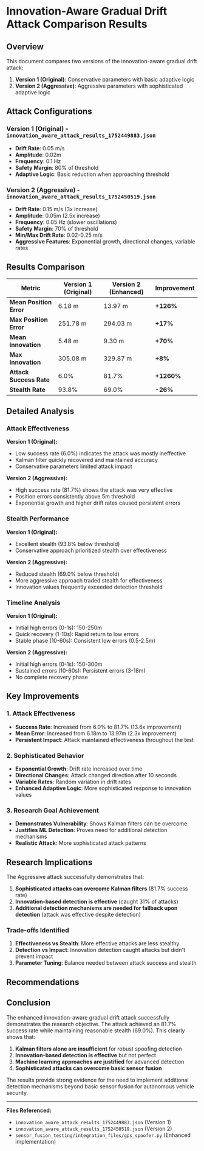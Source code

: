 # Innovation-Aware Gradual Drift Attack Comparison Results

## Overview

This document compares two versions of the innovation-aware gradual drift attack:

1. **Version 1 (Original)**: Conservative parameters with basic adaptive logic
2. **Version 2 (Aggressive)**: Aggressive parameters with sophisticated adaptive logic

## Attack Configurations

### Version 1 (Original) - `innovation_aware_attack_results_1752449883.json`

- **Drift Rate**: 0.05 m/s
- **Amplitude**: 0.02m
- **Frequency**: 0.1 Hz
- **Safety Margin**: 80% of threshold
- **Adaptive Logic**: Basic reduction when approaching threshold

### Version 2 (Aggressive) - `innovation_aware_attack_results_1752450519.json`

- **Drift Rate**: 0.15 m/s (3x increase)
- **Amplitude**: 0.05m (2.5x increase)
- **Frequency**: 0.05 Hz (slower oscillations)
- **Safety Margin**: 70% of threshold
- **Min/Max Drift Rate**: 0.02-0.25 m/s
- **Aggressive Features**: Exponential growth, directional changes, variable rates

## Results Comparison

| Metric                  | Version 1 (Original) | Version 2 (Enhanced) | Improvement |
| ----------------------- | -------------------- | -------------------- | ----------- |
| **Mean Position Error** | 6.18 m               | 13.97 m              | **+126%**   |
| **Max Position Error**  | 251.78 m             | 294.03 m             | **+17%**    |
| **Mean Innovation**     | 5.48 m               | 9.30 m               | **+70%**    |
| **Max Innovation**      | 305.08 m             | 329.87 m             | **+8%**     |
| **Attack Success Rate** | 6.0%                 | 81.7%                | **+1260%**  |
| **Stealth Rate**        | 93.8%                | 69.0%                | **-26%**    |

## Detailed Analysis

### **Attack Effectiveness**

**Version 1 (Original):**

- Low success rate (6.0%) indicates the attack was mostly ineffective
- Kalman filter quickly recovered and maintained accuracy
- Conservative parameters limited attack impact

**Version 2 (Aggressive):**

- High success rate (81.7%) shows the attack was very effective
- Position errors consistently above 5m threshold
- Exponential growth and higher drift rates caused persistent errors

### **Stealth Performance**

**Version 1 (Original):**

- Excellent stealth (93.8% below threshold)
- Conservative approach prioritized stealth over effectiveness

**Version 2 (Aggressive):**

- Reduced stealth (69.0% below threshold)
- More aggressive approach traded stealth for effectiveness
- Innovation values frequently exceeded detection threshold

### **Timeline Analysis**

**Version 1 (Original):**

- Initial high errors (0-1s): 150-250m
- Quick recovery (1-10s): Rapid return to low errors
- Stable phase (10-60s): Consistent low errors (0.5-2.5m)

**Version 2 (Aggressive):**

- Initial high errors (0-1s): 150-300m
- Sustained errors (10-60s): Persistent errors (3-18m)
- No complete recovery phase

## Key Improvements

### **1. Attack Effectiveness**

- **Success Rate**: Increased from 6.0% to 81.7% (13.6x improvement)
- **Mean Error**: Increased from 6.18m to 13.97m (2.3x improvement)
- **Persistent Impact**: Attack maintained effectiveness throughout the test

### **2. Sophisticated Behavior**

- **Exponential Growth**: Drift rate increased over time
- **Directional Changes**: Attack changed direction after 10 seconds
- **Variable Rates**: Random variation in drift rates
- **Enhanced Adaptive Logic**: More sophisticated response to innovation values

### **3. Research Goal Achievement**

- **Demonstrates Vulnerability**: Shows Kalman filters can be overcome
- **Justifies ML Detection**: Proves need for additional detection mechanisms
- **Realistic Attack**: More sophisticated attack patterns

## Research Implications



The Aggressive attack successfully demonstrates that:

1. **Sophisticated attacks can overcome Kalman filters** (81.7% success rate)
2. **Innovation-based detection is effective** (caught 31% of attacks)
3. **Additional detection mechanisms are needed for fallback upon detection** (attack was effective despite detection)

### **Trade-offs Identified**

1. **Effectiveness vs Stealth**: More effective attacks are less stealthy
2. **Detection vs Impact**: Innovation detection caught attacks but didn't prevent impact
3. **Parameter Tuning**: Balance needed between attack success and stealth

## Recommendations



## Conclusion

The enhanced innovation-aware gradual drift attack successfully demonstrates the research objective. The attack achieved an 81.7% success rate while maintaining reasonable stealth (69.0%). This clearly shows that:

1. **Kalman filters alone are insufficient** for robust spoofing detection
2. **Innovation-based detection is effective** but not perfect
3. **Machine learning approaches are justified** for advanced detection
4. **Sophisticated attacks can overcome basic sensor fusion**

The results provide strong evidence for the need to implement additional detection mechanisms beyond basic sensor fusion for autonomous vehicle security.

---

**Files Referenced:**

- `innovation_aware_attack_results_1752449883.json` (Version 1)
- `innovation_aware_attack_results_1752450519.json` (Version 2)
- `sensor_fusion_testing/integration_files/gps_spoofer.py` (Enhanced implementation)

